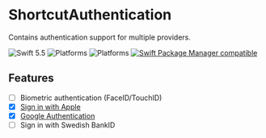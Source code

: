 # ShortcutAuthentication

Contains authentication support for multiple providers.

![Swift 5.5](https://img.shields.io/badge/Swift-5.5-orange.svg)
![Platforms](https://img.shields.io/badge/Xcode-12-orange.svg?style=flat)
![Platforms](https://img.shields.io/badge/platform-iOS-orange.svg?style=flat)
[![Swift Package Manager compatible](https://img.shields.io/badge/Swift%20Package%20Manager-compatible-orange.svg)](https://github.com/apple/swift-package-manager)

## Features

- [ ] Biometric authentication (FaceID/TouchID)
- [x] [Sign in with Apple](AppleIdSignIn/Documentation/AppleIdSignIn.md)
- [x] [Google Authentication](GoogleAuthentication/Documentation/GoogleAuthentication.md)
- [ ] Sign in with Swedish BankID
